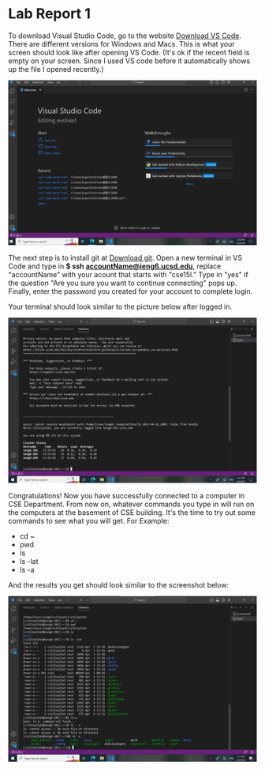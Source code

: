 # Lab Report 1

To download Visual Studio Code, go to the website [Download VS Code](https://code.visualstudio.com/). There are different versions for Windows and Macs. This is what your screen should look like after opening VS Code. (It's ok if the recent field is empty on your screen. Since I used VS code before it automatically shows up the file I opened recently.)


![Image](Screenshot1.png)




The next step is to install git at [Download git](https://gitforwindows.org/). Open a new terminal in VS Code and type in **$ ssh accountName@ieng6.ucsd.edu**, replace "accountName" with your acount that starts with "cse15l." Type in "yes" if the question "Are you sure you want to continue connecting" pops up. Finally, enter the password you created for your account to complete login.

Your terminal should look similar to the picture below after logged in.


![Image](Screenshot2.png)




Congratulations! Now you have successfully connected to a computer in CSE Department. From now on, whatever commands you type in will run on the computers at the basement of CSE building. It's the time to try out some commands to see what you will get. For Example:
* cd ~
* pwd
* ls
* ls -lat
* ls -a

And the results you get should look similar to the screenshot below:


![Image](Screenshot3.png)
